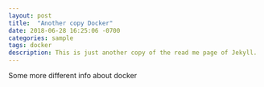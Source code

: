```yaml
---
layout: post
title:  "Another copy Docker"
date: 2018-06-28 16:25:06 -0700
categories: sample
tags: docker
description: This is just another copy of the read me page of Jekyll.
---
```


Some more different info about docker